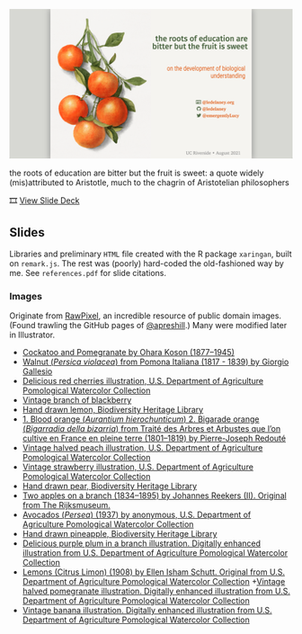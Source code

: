 ![](css/images/08-21-ucr-card.png)

the roots of education are bitter but the fruit is sweet: a quote widely (mis)attributed to Aristotle, much to the chagrin of Aristotelian philosophers

🎞️ [View Slide Deck](https://ledelaney.org/talks/2021ucr/)

## Slides

Libraries and preliminary `HTML` file created with the R package `xaringan`, built on `remark.js`. The rest was (poorly) hard-coded the old-fashioned way by me. See `references.pdf` for slide citations.

### Images

Originate from [RawPixel](https://www.rawpixel.com/category/53/public-domain), an incredible resource of public domain images. (Found trawling the GitHub pages of [@apreshill](https://github.com/apreshill).) Many were modified later in Illustrator.

+ [Cockatoo and Pomegranate by Ohara Koson (1877–1945)](https://www.rawpixel.com/image/2438864/free-illustration-image-bird-japanese-flower)
+ [Walnut (_Persica violacea_) from Pomona Italiana (1817 - 1839) by Giorgio Gallesio](https://www.rawpixel.com/image/321652/free-illustration-image-fruit-botanical-book)
+ [Delicious red cherries illustration, U.S. Department of Agriculture Pomological Watercolor Collection](https://www.rawpixel.com/image/2297988/free-illustration-image-fruit-cherry-botanical)
+ [Vintage branch of blackberry](https://www.rawpixel.com/image/2289532/free-illustration-image-fruit-blackberry-berry)
+ [Hand drawn lemon, Biodiversity Heritage Library](https://www.rawpixel.com/image/2880124/free-illustration-image-lemon-fruit-plant)
+ [1. Blood orange (_Aurantium hierochunticum_) 2. Bigarade orange (_Bigarradia della bizarria_) from Traité des Arbres et Arbustes que l’on cultive en France en pleine terre (1801–1819) by Pierre-Joseph Redouté](https://www.rawpixel.com/image/569582/blood-orange)
+ [Vintage halved peach illustration, U.S. Department of Agriculture Pomological Watercolor Collection](https://www.rawpixel.com/image/2289569/free-illustration-image-peach-fruit-watercolor)
+ [Vintage strawberry illustration, U.S. Department of Agriculture Pomological Watercolor Collection](https://www.rawpixel.com/image/2297703/free-illustration-image-strawberry-food-fruit)
+ [Hand drawn pear, Biodiversity Heritage Library](https://www.rawpixel.com/image/2880295/free-illustration-image-fruit-pear-vintage-food)
+ [Two apples on a branch (1834–1895) by Johannes Reekers (II). Original from The Rijksmuseum.](https://www.rawpixel.com/image/843193/still-life-apples)
+ [Avocados (_Persea_) (1937) by anonymous, U.S. Department of Agriculture Pomological Watercolor Collection](https://www.rawpixel.com/image/2260210/free-illustration-image-fruit-food)
+ [Hand drawn pineapple, Biodiversity Heritage Library](https://www.rawpixel.com/image/2880507/free-illustration-image-pineapple-tropical-fruit)
+ [Delicious purple plum in a branch illustration. Digitally enhanced illustration from U.S. Department of Agriculture Pomological Watercolor Collection](https://www.rawpixel.com/image/2289575/free-illustration-image-fruit-leaves-plum)
+ [Lemons (Citrus Limon) (1908) by Ellen Isham Schutt. Original from U.S. Department of Agriculture Pomological Watercolor Collection](https://www.rawpixel.com/image/2255365/free-illustration-image-lemon-fruit-vintage)
+[Vintage halved pomegranate illustration. Digitally enhanced illustration from U.S. Department of Agriculture Pomological Watercolor Collection](https://www.rawpixel.com/image/2297919/free-illustration-image-fruit-pomegranate-food)
+ [Vintage banana illustration. Digitally enhanced illustration from U.S. Department of Agriculture Pomological Watercolor Collection](https://www.rawpixel.com/image/2289688/free-illustration-image-banana-fruit-watercolor)
